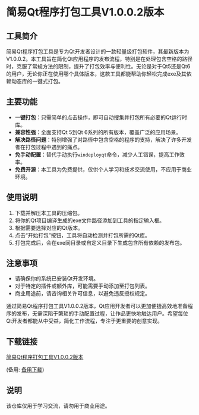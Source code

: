 # 简易Qt程序打包工具V1.0.0.2版本

## 工具简介

简易Qt程序打包工具是专为Qt开发者设计的一款轻量级打包软件，其最新版本为V1.0.0.2。本工具旨在简化Qt应用程序的发布流程，特别是在处理包含空格的路径时，克服了常规方法的限制，提升了打包效率与便利性。无论是对于Qt5还是Qt6的用户，无论你正在使用哪个具体版本，这款工具都能帮助你轻松完成exe及其依赖动态库的一键式打包。

## 主要功能

- **一键打包**：只需简单的点击操作，即可自动搜集并打包所有必要的Qt运行时库。
- **兼容性强**：全面支持Qt 5到Qt 6系列的所有版本，覆盖广泛的应用场景。
- **解决路径问题**：特别增强了对路径中包含空格的程序的支持，解决了许多开发者在打包过程中遇到的痛点。
- **免手动配置**：替代手动执行`windeployqt`命令，减少人工错误，提高工作效率。
- **免费开源**：本工具为免费提供，仅供个人学习和技术交流使用，不应用于商业环境。

## 使用说明

1. 下载并解压本工具的压缩包。
2. 将你的Qt项目编译生成的exe文件路径添加到工具的指定输入框。
3. 根据需要选择对应的Qt版本。
4. 点击“开始打包”按钮，工具将自动检测并打包所需的Qt库。
5. 打包完成后，会在exe同目录或自定义目录下生成包含所有依赖的发布包。

## 注意事项

- 请确保你的系统已安装Qt开发环境。
- 对于特定的插件或额外库，可能需要手动添加至打包列表。
- 商业用途前，请咨询相关许可信息，以避免违反授权规定。

通过简易Qt程序打包工具V1.0.0.2版本，Qt应用开发者可以更加便捷高效地准备程序的发布，无需深陷于繁琐的手动配置过程，让作品更快地触达用户。希望每位Qt开发者都能从中受益，简化工作流程，专注于更重要的创意实现。

## 下载链接
[简易Qt程序打包工具V1.0.0.2版本](https://pan.quark.cn/s/1b3bd54f87e9) 

(备用: [备用下载](https://pan.baidu.com/s/1gmz5tzwfYXSc7CnKGO_Slw?pwd=1234))

## 说明

该仓库仅用于学习交流，请勿用于商业用途。

